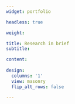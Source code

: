 ```yaml
---
widget: portfolio

headless: true

weight: 

title: Research in brief
subtitle:

content:
  
design:
  columns: '1'
  view: masonry
  flip_alt_rows: false

---
```

